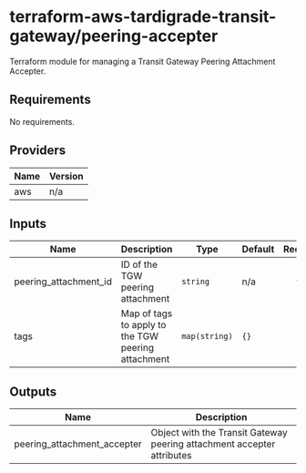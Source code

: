 # terraform-aws-tardigrade-transit-gateway/peering-accepter

Terraform module for managing a Transit Gateway Peering Attachment Accepter.

<!-- BEGIN TFDOCS -->
## Requirements

No requirements.

## Providers

| Name | Version |
|------|---------|
| aws | n/a |

## Inputs

| Name | Description | Type | Default | Required |
|------|-------------|------|---------|:--------:|
| peering\_attachment\_id | ID of the TGW peering attachment | `string` | n/a | yes |
| tags | Map of tags to apply to the TGW peering attachment | `map(string)` | `{}` | no |

## Outputs

| Name | Description |
|------|-------------|
| peering\_attachment\_accepter | Object with the Transit Gateway peering attachment accepter attributes |

<!-- END TFDOCS -->
